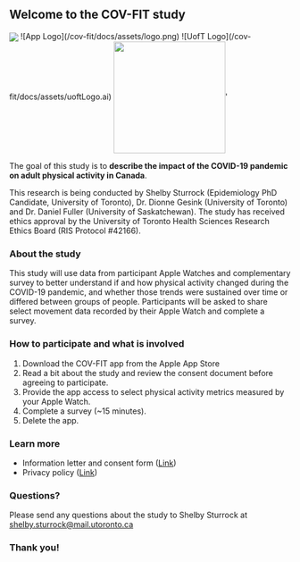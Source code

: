 ## Welcome to the COV-FIT study

<img align="center" src="/cov-fit/docs/assets/logo.png">
![App Logo](/cov-fit/docs/assets/logo.png)
![UofT Logo](/cov-fit/docs/assets/uoftLogo.ai)
<img align="center" src="/cov-fit/docs/assets/uoftLogo.ai" width="200">'
<br clear="center"/>

The goal of this study is to **describe the impact of the COVID-19 pandemic on adult physical activity in Canada**. 

This research is being conducted by Shelby Sturrock (Epidemiology PhD Candidate, University of Toronto), Dr. Dionne Gesink (University of Toronto) and Dr. Daniel Fuller (University of Saskatchewan). The study has received ethics approval by the University of Toronto Health Sciences Research Ethics Board (RIS Protocol #42166).

### About the study
This study will use data from participant Apple Watches and complementary survey to better understand if and how physical activity changed during the COVID-19 pandemic, and whether those trends were sustained over time or differed between groups of people. Participants will be asked to share select movement data recorded by their Apple Watch and complete a survey. 

### How to participate and what is involved
1. Download the COV-FIT app from the Apple App Store
2. Read a bit about the study and review the consent document before agreeing to participate. 
3. Provide the app access to select physical activity metrics measured by your Apple Watch. 
4. Complete a survey (~15 minutes).
5. Delete the app.

### Learn more

- Information letter and consent form ([Link](url))
- Privacy policy ([Link](url))

### Questions?

Please send any questions about the study to Shelby Sturrock at shelby.sturrock@mail.utoronto.ca

### Thank you!

